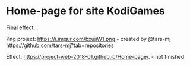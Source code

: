 # Home-page for site KodiGames

Final effect:   .

Png project: https://i.imgur.com/bxujiW1.png - created by @tars-mj https://github.com/tars-mj?tab=repositories 

Effect: https://project-web-2018-01.github.io/Home-page/. - not finished
